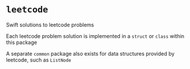 # ``leetcode``

Swift solutions to leetcode problems

Each leetcode problem solution is implemented in a `struct` or `class` within this package

A separate `common` package also exists for data structures provided by leetcode, such as `ListNode`
